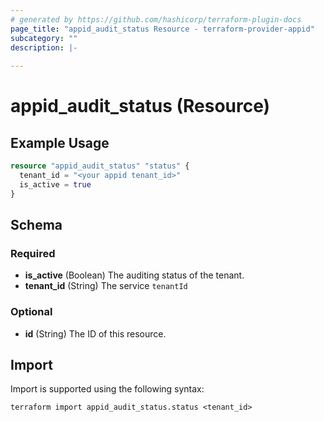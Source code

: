 ```yaml
---
# generated by https://github.com/hashicorp/terraform-plugin-docs
page_title: "appid_audit_status Resource - terraform-provider-appid"
subcategory: ""
description: |-
  
---
```


# appid_audit_status (Resource)



## Example Usage

```terraform
resource "appid_audit_status" "status" {
  tenant_id = "<your appid tenant_id>"
  is_active = true
}
```

<!-- schema generated by tfplugindocs -->
## Schema

### Required

- **is_active** (Boolean) The auditing status of the tenant.
- **tenant_id** (String) The service `tenantId`

### Optional

- **id** (String) The ID of this resource.

## Import

Import is supported using the following syntax:

```shell
terraform import appid_audit_status.status <tenant_id>
```
